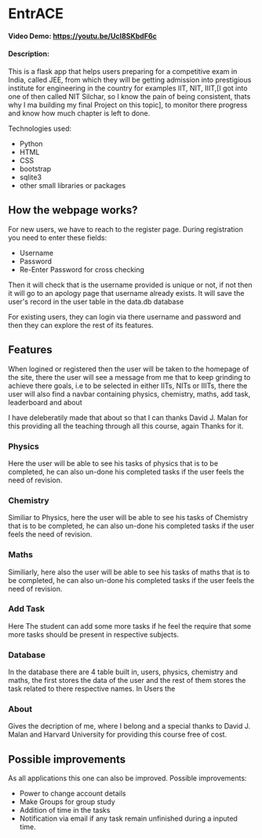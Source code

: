 # EntrACE
#### Video Demo:  https://youtu.be/UcI8SKbdF6c
#### Description:
This is a flask app that helps users preparing for a competitive exam in India, called JEE, from which they will be getting admission into prestigious institute for engineering in the country for examples IIT, NIT, IIIT,[I got into one of then called NIT Silchar, so I know the pain of being consistent, thats why I ma building my final Project on this topic], to monitor there progress and know how much chapter is left to done.

Technologies used:

- Python
- HTML
- CSS
- bootstrap
- sqlite3
- other small libraries or packages

## How the webpage works?

For new users, we have to reach to the register page. During registration you need to enter these fields:

- Username
- Password
- Re-Enter Password for cross checking

Then it will check that is the username provided is unique or not, if not then it will go to an apology page that username already exists.
It will save the user's record in the user table in the data.db database

For existing users, they can login via there username and password and then they can explore the rest of its features.

## Features

When logined or registered then the user will be taken to the homepage of the site, there the user will see a message from me that to keep grinding to achieve there goals, i.e to be selected in either IITs, NITs or IIITs, there the user will also find a navbar containing physics, chemistry, maths, add task, leaderboard and about

I have deleberatily made that about so that I can thanks David J. Malan for this providing all the teaching through all this course, again Thanks for it.

### Physics

Here the user will be able to see his tasks of physics that is to be completed, he can also un-done his completed tasks if the user feels the need of revision.

### Chemistry

Similiar to Physics, here the user will be able to see his tasks of Chemistry that is to be completed, he can also un-done his completed tasks if the user feels the need of revision.

### Maths

Similiarly, here also the user will be able to see his tasks of maths that is to be completed, he can also un-done his completed tasks if the user feels the need of revision.

### Add Task

Here The student can add some more tasks if he feel the require that some more tasks should be present in respective subjects.

### Database

In the database there are 4 table built in, users, physics, chemistry and maths, the first stores the data of the user and the rest of them stores the task related to there respective names.
In Users the 

### About

Gives the decription of me, where I belong and a special thanks to David J. Malan and Harvard University for providing this course free of cost.

## Possible improvements

As all applications this one can also be improved. Possible improvements:

- Power to change account details
- Make Groups for group study
- Addition of time in the tasks
- Notification via email if any task remain unfinished during a inputed time.
